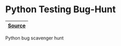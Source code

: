 [python-testing-bug-hunt source]: https://gist.github.com/RascalTwo/7fddf33011563a3f75045c3367541f30

# Python Testing Bug-Hunt

| [Source][python-testing-bug-hunt source] |
| - |

Python bug scavenger hunt
